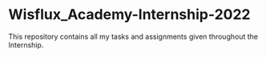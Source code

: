 # Wisflux_Academy-Internship-2022

This repository contains all my tasks and assignments given throughout the Internship.
